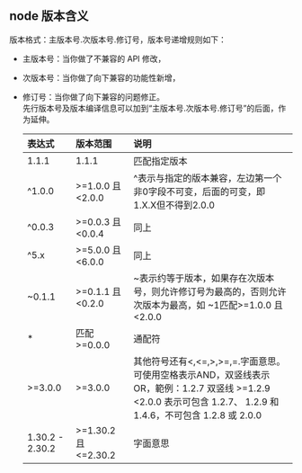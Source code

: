 ## node 版本含义

版本格式：主版本号.次版本号.修订号，版本号递增规则如下：

* 主版本号：当你做了不兼容的 API 修改，
* 次版本号：当你做了向下兼容的功能性新增，
* 修订号：当你做了向下兼容的问题修正。    
先行版本号及版本编译信息可以加到“主版本号.次版本号.修订号”的后面，作为延伸。

  |表达式|版本范围|说明|
  |:-|:--|:-----|
  |1.1.1|1.1.1|匹配指定版本|
  |^1.0.0	|>=1.0.0 且 <2.0.0	|^表示与指定的版本兼容，左边第一个非0字段不可变，后面的可变，即1.X.X但不得到2.0.0|
  |^0.0.3	|>=0.0.3 且 <0.0.4 |同上|
  |^5.x	|>=5.0.0 且 <6.0.0	|同上|
  |~0.1.1	|>=0.1.1 且 <0.2.0	|~表示约等于版本，如果存在次版本号，则允许修订号为最高的，否则允许次版本为最高，如 ~1匹配>=1.0.0 且 <2.0.0|
  |*	|匹配 >=0.0.0	|通配符|
  |>=3.0.0	|>=3.0.0	|其他符号还有<,<=,>,>=,=.字面意思。可使用空格表示AND，双竖线表示OR，範例：1.2.7 双竖线 >=1.2.9 <2.0.0 表示可包含 1.2.7、    1.2.9 和 1.4.6，不可包含 1.2.8 或 2.0.0|
  |1.30.2 - 2.30.2	|>=1.30.2 且 <=2.30.2|	字面意思|
